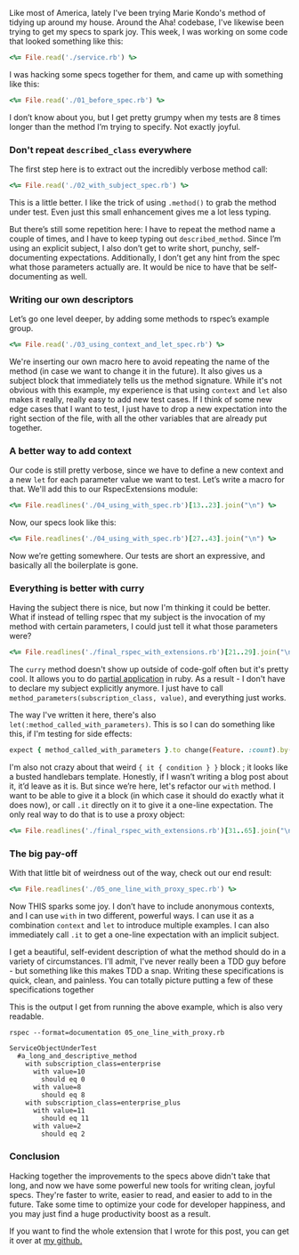 

Like most of America, lately I've been trying Marie Kondo's method of tidying up around my house. Around the Aha! codebase, I've likewise been trying to get my specs to spark joy. 
This week, I was working on some code that looked something like this:

```ruby
<%= File.read('./service.rb') %>
```

I was hacking some specs together for them, and came up with something like this:
```ruby
<%= File.read('./01_before_spec.rb') %>
```

I don’t know about you, but I get pretty grumpy when my tests are 8 times longer than the method I’m trying to specify. Not exactly joyful.

### Don't repeat `described_class` everywhere

The first step here is to extract out the incredibly verbose method call:

```ruby
<%= File.read('./02_with_subject_spec.rb') %>
```

This is a little better. I like the trick of using `.method()` to grab the method under test. Even just this small enhancement gives me a lot less typing.

But there’s still some repetition here: I have to repeat the method name a couple of times, and I have to keep typing out `described_method`. Since I’m using an explicit subject, I also don’t get to write short, punchy, self-documenting expectations. Additionally, I don’t get any hint from the spec what those parameters actually are. It would be nice to have that be self-documenting as well.

### Writing our own descriptors

Let’s go one level deeper, by adding some methods to rspec’s example group.

```ruby
<%= File.read('./03_using_context_and_let_spec.rb') %>
```

We're inserting our own macro here to avoid repeating the name of the method (in case we want to change it in the future). It also gives us a subject block that immediately tells us the method signature. While it's not obvious with this example, my experience is that using `context` and `let` also makes it really, really easy to add new test cases. If I think of some new edge cases that I want to test, I just have to drop a new expectation into the right section of the file, with all the other variables that are already put together.

### A better way to add context

Our code is still pretty verbose, since we have to define a new context and a new `let` for each parameter value we want to test. Let’s write a macro for that. We'll add this to our RspecExtensions module:

```ruby
<%= File.readlines('./04_using_with_spec.rb')[13..23].join("\n") %>
```

Now, our specs look like this:

```ruby
<%= File.readlines('./04_using_with_spec.rb')[27..43].join("\n") %>
```

Now we’re getting somewhere. Our tests are short an expressive, and basically all the boilerplate is gone.

### Everything is better with curry

Having the subject there is nice, but now I'm thinking it could be better. What if instead of telling rspec that my subject is the invocation of my method with certain parameters, I could just tell it what those parameters were?

```ruby
<%= File.readlines('./final_rspec_with_extensions.rb')[21..29].join("\n") %>
```

The `curry` method doesn't show up outside of code-golf often but it's pretty cool. It allows you to do [partial application](https://en.wikipedia.org/wiki/Partial_application) in ruby. As a result - I don't have to declare my subject explicitly anymore. I just have to call `method_parameters(subscription_class, value)`, and everything just works.

The way I've written it here, there's also `let(:method_called_with_parameters)`. This is so I can do something like this, if I'm testing for side effects:

```ruby
expect { method_called_with_parameters }.to change(Feature. :count).by(1)
```

I'm also not crazy about that weird `{ it { condition } }` block ; it looks like a busted handlebars template. Honestly, if I wasn’t writing a blog post about it, it’d leave as it is. But since we’re here, let's refactor our `with` method. I want to be able to give it a block (in which case it should do exactly what it does now), or call `.it` directly on it to give it a one-line expectation. The only real way to do that is to use a proxy object:

```ruby
<%= File.readlines('./final_rspec_with_extensions.rb')[31..65].join("\n") %>
```

### The big pay-off

With that little bit of weirdness out of the way, check out our end result:

```ruby
<%= File.readlines('./05_one_line_with_proxy_spec.rb') %>
```

Now THIS sparks some joy. I don’t have to include anonymous contexts, and I can use `with` in two different, powerful ways. I can use it as a combination `context` and `let` to introduce multiple examples. I can also immediately call `.it` to get a one-line expectation with an implicit subject.

I get a beautiful, self-evident description of what the method should do in a variety of circumstances. I'll admit, I've never really been a TDD guy before - but something like this makes TDD a snap. Writing these specifications is quick, clean, and painless. You can totally picture putting a few of these specifications together 

This is the output I get from running the above example, which is also very readable.

```
rspec --format=documentation 05_one_line_with_proxy.rb

ServiceObjectUnderTest
  #a_long_and_descriptive_method
    with subscription_class=enterprise
      with value=10
        should eq 0
      with value=8
        should eq 8
    with subscription_class=enterprise_plus
      with value=11
        should eq 11
      with value=2
        should eq 2
```

### Conclusion

Hacking together the improvements to the specs above didn't take that long, and now we have some powerful new tools for writing clean, joyful specs. They're faster to write, easier to read, and easier to add to in the future. Take some time to optimize your code for developer happiness, and you may just find a huge productivity boost as a result.

If you want to find the whole extension that I wrote for this post, you can get it over at [my github.](https://github.com/alexbartlow/rspec-with-blog-post)